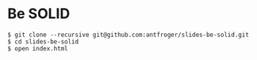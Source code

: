 # Be SOLID

    $ git clone --recursive git@github.com:antfroger/slides-be-solid.git
    $ cd slides-be-solid
    $ open index.html

